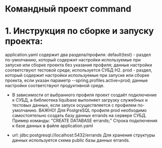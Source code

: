 # Командный проект command

# 1. Инструкция по сборке и запуску проекта:
application.yaml содержит два раздела/профиля:
    default(test) - раздел по-умолчанию, который содержит настройки используемые
при запуске или сборке проекта без указания профиля; данные настройки соответствуют
тестовой среде; используется СУБД H2.
    prod - раздел, который содержит настройки используемые при запуске или
сборке проекта, если указан параметр --spring.profiles.active=prod; данные настройки
соответствуют продуктивной среде.

* В зависимости от выбранного профиля проект создаёт подключение к СУБД,
а библиотека liquibase выполняет загрузку служебных и тестовых данных, если
запуск осуществляется с профилем по-умолчанию.
ВАЖНО! Для PostgreSQL профиля prod необходимо самостоятельно создать базу данных
errands на сервере СУБД.
Пример команды: "CREATE DATABASE errands;"
Строка подключения к базе данных в файле application.yaml
- url: jdbc:postgresql://localhost:5432/errands
Для хранения структуры данных используется схема public базы данных errands. 
